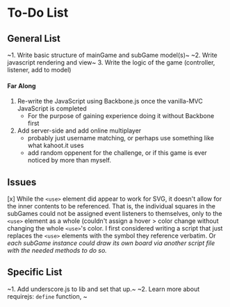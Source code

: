 # To-Do List


## General List

~1. Write basic structure of mainGame and subGame model(s)~
~2. Write javascript rendering and view~
3. Write the logic of the game (controller, listener, add to model)

#### Far Along

1. Re-write the JavaScript using Backbone.js once the vanilla-MVC JavaScript is completed 
	- For the purpose of gaining experience doing it without Backbone first
2. Add server-side and add online multiplayer
	- probably just username matching, or perhaps use something like what kahoot.it uses
	- add random oppenent for the challenge, or if this game is ever noticed by more than myself.

## Issues

[x] While the `<use>` element did appear to work for SVG, it doesn't allow for the inner contents to be referenced. That is, the individual squares in the subGames could not be assigned event listeners to themselves, only to the `<use>` element as a whole (couldn't assign a hover > color change without changing the whole `<use>`'s color. I first considered writing a script that just replaces the `<use>` elements with the symbol they reference verbatim. Or *each subGame instance could draw its own board via another script file with the needed methods to do so.*

## Specific List

~1. Add underscore.js to lib and set that up.~
~2. Learn more about requirejs: `define` function, ~
